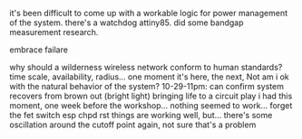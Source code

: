 it's been difficult to come up with a workable logic for power management of the system.
there's a watchdog attiny85. did some bandgap measurement research.

embrace failare

why should a wilderness wireless network conform to human standards?
time scale, availability, radius...
one moment it's here, the next, Not
am i ok with the natural behavior of the system?
10-29-11pm: can confirm system recovers from brown out (bright light)
bringing life to a circuit
play
i had this moment, one week before the workshop...
nothing seemed to work...
forget the fet switch
esp chpd
rst
things are working well, but...
there's some oscillation around the cutoff point
again, not sure that's a problem
